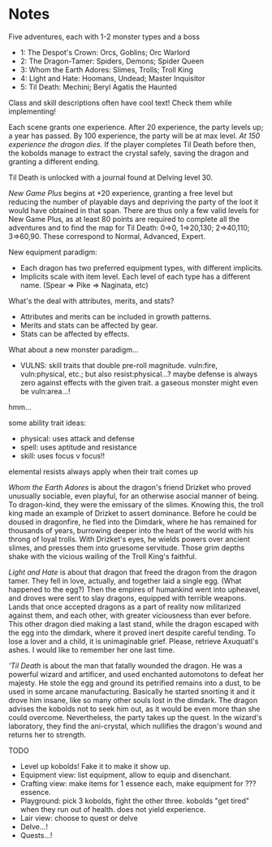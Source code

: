 # Notes

Five adventures, each with 1-2 monster types and a boss

- 1: The Despot's Crown: Orcs, Goblins; Orc Warlord
- 2: The Dragon-Tamer: Spiders, Demons; Spider Queen
- 3: Whom the Earth Adores: Slimes, Trolls; Troll King
- 4: Light and Hate: Hoomans, Undead; Master Inquisitor
- 5: Til Death: Mechini; Beryl Agatis the Haunted

Class and skill descriptions often have cool text! Check them while implementing!

Each scene grants one experience. After 20 experience, the party levels up; a year has passed. By 100 experience, the party will be at max level. *At 150 experience the dragon dies.* If the player completes Til Death before then, the kobolds manage to extract the crystal safely, saving the dragon and granting a different ending.

Til Death is unlocked with a journal found at Delving level 30.

*New Game Plus* begins at +20 experience, granting a free level but reducing the number of playable days and depriving the party of the loot it would have obtained in that span. There are thus only a few valid levels for New Game Plus, as at least 80 points are required to complete all the adventures and to find the map for Til Death: 0=>0, 1=>20,130; 2=>40,110; 3=>60,90. These correspond to Normal, Advanced, Expert.

New equipment paradigm:
- Each dragon has two preferred equipment types, with different implicits.
- Implicits scale with item level. Each level of each type has a different name. (Spear => Pike => Naginata, etc)

What's the deal with attributes, merits, and stats?
- Attributes and merits can be included in growth patterns.
- Merits and stats can be affected by gear.
- Stats can be affected by effects.

What about a new monster paradigm...

- VULNS: skill traits that double pre-roll magnitude. vuln:fire, vuln:physical, etc.; but also resist:physical...? maybe defense is always zero against effects with the given trait. a gaseous monster might even be vuln:area...!

hmm...

some ability trait ideas:

- physical: uses attack and defense
- spell: uses aptitude and resistance
- skill: uses focus v focus!!

elemental resists always apply when their trait comes up

*Whom the Earth Adores* is about the dragon's friend Drizket who proved unusually sociable, even playful, for an otherwise asocial manner of being. To dragon-kind, they were the emissary of the slimes. Knowing this, the troll king made an example of Drizket to assert dominance. Before he could be doused in dragonfire, he fled into the Dimdark, where he has remained for thousands of years, burrowing deeper into the heart of the world with his throng of loyal trolls. With Drizket's eyes, he wields powers over ancient slimes, and presses them into gruesome servitude. Those grim depths shake with the vicious wailing of the Troll King's faithful.

*Light and Hate* is about that dragon that freed the dragon from the dragon tamer. They fell in love, actually, and together laid a single egg. (What happened to the egg?) Then the empires of humankind went into upheavel, and droves were sent to slay dragons, equipped with terrible weapons. Lands that once accepted dragons as a part of reality now militarized against them, and each other, with greater viciousness than ever before. This other dragon died making a last stand, while the dragon escaped with the egg into the dimdark, where it proved inert despite careful tending. To lose a lover and a child, it is unimaginable grief. Please, retrieve Axuquatl's ashes. I would like to remember her one last time.

*'Til Death* is about the man that fatally wounded the dragon. He was a powerful wizard and artificer, and used enchanted automotons to defeat her majesty. He stole the egg and ground its petrified remains into a dust, to be used in some arcane manufacturing. Basically he started snorting it and it drove him insane, like so many other souls lost in the dimdark. The dragon advises the kobolds not to seek him out, as it would be even more than she could overcome. Nevertheless, the party takes up the quest. In the wizard's laboratory, they find the ani-crystal, which nullifies the dragon's wound and returns her to strength.

TODO
- Level up kobolds! Fake it to make it show up.
- Equipment view: list equipment, allow to equip and disenchant.
- Crafting view: make items for 1 essence each, make equipment for ??? essence.
- Playground: pick 3 kobolds, fight the other three. kobolds "get tired" when they run out of health. does not yield experience.
- Lair view: choose to quest or delve
- Delve...!
- Quests...!
